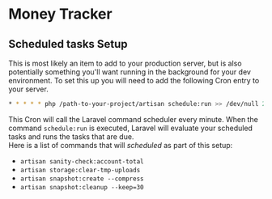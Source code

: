 # Money Tracker
## Scheduled tasks Setup

This is most likely an item to add to your production server, but is also potentially something you'll want running in the background for your dev environment.
To set this up you will need to add the following Cron entry to your server.
```bash
* * * * * php /path-to-your-project/artisan schedule:run >> /dev/null 2>&1
```
This Cron will call the Laravel command scheduler every minute. When the command `schedule:run` is executed, Laravel will evaluate your scheduled tasks and runs the tasks that are due.  
Here is a list of commands that will _scheduled_ as part of this setup:
- `artisan sanity-check:account-total`
- `artisan storage:clear-tmp-uploads`
- `artisan snapshot:create --compress`
- `artisan snapshot:cleanup --keep=30`
